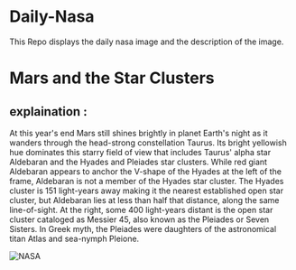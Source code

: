 # Daily-Nasa

This Repo displays the daily nasa image and the description of the image.

<!--NASA-->
# Mars and the Star Clusters
## explaination :

At this year's end Mars still shines brightly in planet Earth's night as it wanders through the head-strong constellation Taurus. Its bright yellowish hue dominates this starry field of view that includes Taurus' alpha star Aldebaran and the Hyades and Pleiades star clusters. While red giant Aldebaran appears to anchor the V-shape of the Hyades at the left of the frame, Aldebaran is not a member of the Hyades star cluster. The Hyades cluster is 151 light-years away making it the nearest established open star cluster, but Aldebaran lies at less than half that distance, along the same line-of-sight.  At the right, some 400 light-years distant is the open star cluster cataloged as Messier 45, also known as the Pleiades or Seven Sisters. In Greek myth, the Pleiades were daughters of the astronomical titan Atlas and sea-nymph Pleione.

![NASA](https://apod.nasa.gov/apod/image/2212/mars_clusters1024.jpg)
<!--/NASA-->